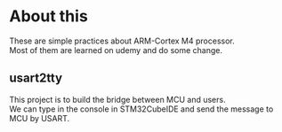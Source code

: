 # About this

These are simple practices about ARM-Cortex M4 processor.  
Most of them are learned on udemy and do some change.

## usart2tty
This project is to build the bridge between MCU and users.  
We can type in the console in STM32CubeIDE and send the message to
MCU by USART.

